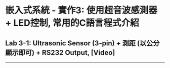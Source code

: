 #   嵌入式系統 - 實作3: 使用超音波感測器 + LED控制, 常用的C語言程式介紹

##  Lab 3-1: Ultrasonic Sensor (3-pin) + 測距 (以公分顯示即可) + RS232 Output, [Video] 

---

